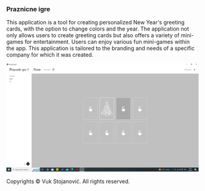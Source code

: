 ### Praznicne igre

This application is a tool for creating personalized New Year's greeting cards, with the option to change colors and the year. The application not only allows users to create greeting cards but also offers a variety of mini-games for entertainment. Users can enjoy various fun mini-games within the app. This application is tailored to the branding and needs of a specific company for which it was created.

![App Image](https://github.com/vukstojanovic1987/PraznickeIgre/blob/master/Screenshot.png)

Copyrights © Vuk Stojanović. All rights reserved.
